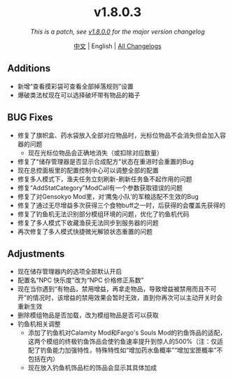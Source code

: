 ﻿<h1 align="center">v1.8.0.3</h1>

<div align="center">

*This is a patch, see [v1.8.0.0](v1.8.0.0.md) for the major version changelog*

[中文](../zh/v1.8.0.3.md) | English | [All Changelogs](../../ChangeLog-en.md)

</div>

## Additions

- 新增“查看摸彩袋可查看全部掉落规则”设置
- 爆破类法杖现在可以选择破坏带有物品的箱子

## BUG Fixes

- 修复了旗帜盒、药水袋放入全部对应物品时，光标位物品不会消失但会加入容器的问题
  - 现在光标位物品会正确地消失（或扣除对应数量）
- 修复了“储存管理器是否显示合成配方”状态在重进时会重置的Bug
- 现在总控面板里的配置控制中心可以调整全部的配置
- 修复多人模式下，渔夫任务立刻刷新-刷新任务鱼不起作用的问题
- 修复“AddStatCategory”ModCall有一个参数获取错误的问题
- 修复了对Gensokyo Mod里，对‘鹰兔小队’的军粮适配不生效的Bug
- 修复了通过无尽增益多次获得三个食物buff之一时，后获得的会覆盖先获得的
- 修复了钓鱼机无法识别部分模组环境的问题，优化了钓鱼机代码
- 修复了多人模式下收藏渔获无法同步到服务器的问题
- 再次修复了多人模式快捷微光解锁状态重置的问题

## Adjustments

- 现在储存管理器内的选项全部默认开启
- 配置名“NPC 快乐度”改为“NPC 价格修正系数”
- 现在当你遇到“有物品，禁用增益，再拿走物品，导致增益被禁用而且不可开”的情况时，该增益的禁用效果会暂时无效，直到你再次可以主动开关时会重新生效
- 删除模组物品是否加载，改为模组物品是否可以获取
- 钓鱼机相关调整
  - 添加了钓鱼机对Calamity Mod和Fargo's Souls Mod的钓鱼饰品的适配，这两个模组的终极钓鱼饰品会使钓鱼速率提升到惊人的500%（注：仅适配了钓鱼能力加强特性，特殊特性如“增加药水鱼概率”“增加宝匣概率”不包括在内）
  - 现在放入钓鱼机饰品栏的饰品会显示其具体加成